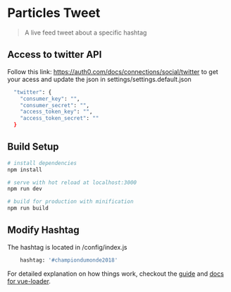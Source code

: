 # Particles Tweet 

> A live feed tweet about a specific hashtag

## Access to twitter API

Follow this link: https://auth0.com/docs/connections/social/twitter to get your acess and update the json in settings/settings.default.json

``` bash
  "twitter": {
    "consumer_key": "",
    "consumer_secret": "",
    "access_token_key": "",
    "access_token_secret": ""
  }
  ```

## Build Setup

``` bash
# install dependencies
npm install

# serve with hot reload at localhost:3000
npm run dev

# build for production with minification
npm run build
```

## Modify Hashtag

The hashtag is located in /config/index.js
``` bash
    hashtag: '#championdumonde2018'
```

For detailed explanation on how things work, checkout the [guide](http://vuejs-templates.github.io/webpack/) and [docs for vue-loader](http://vuejs.github.io/vue-loader).
